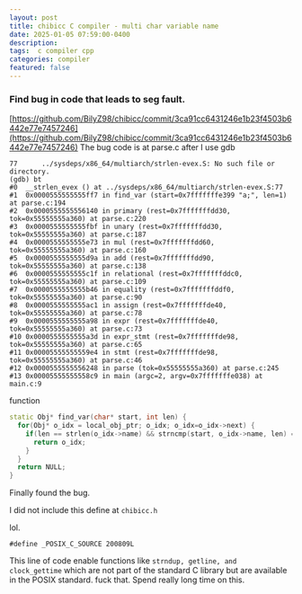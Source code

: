 ```yaml
---
layout: post
title: chibicc C compiler - multi char variable name
date: 2025-01-05 07:59:00-0400
description:  
tags:  c compiler cpp   
categories: compiler
featured: false
---
```





### Find bug in code that leads to seg fault.

[https://github.com/BilyZ98/chibicc/commit/3ca91cc6431246e1b23f4503b6442e77e7457246](https://github.com/BilyZ98/chibicc/commit/3ca91cc6431246e1b23f4503b6442e77e7457246)
The bug code is at parse.c after I use gdb
```
77      ../sysdeps/x86_64/multiarch/strlen-evex.S: No such file or directory.
(gdb) bt
#0  __strlen_evex () at ../sysdeps/x86_64/multiarch/strlen-evex.S:77
#1  0x0000555555555ff7 in find_var (start=0x7fffffffe399 "a;", len=1) at parse.c:194
#2  0x0000555555556140 in primary (rest=0x7fffffffdd30, tok=0x55555555a360) at parse.c:220
#3  0x0000555555555fbf in unary (rest=0x7fffffffdd30, tok=0x55555555a360) at parse.c:187
#4  0x0000555555555e73 in mul (rest=0x7fffffffdd60, tok=0x55555555a360) at parse.c:160
#5  0x0000555555555d9a in add (rest=0x7fffffffdd90, tok=0x55555555a360) at parse.c:138
#6  0x0000555555555c1f in relational (rest=0x7fffffffddc0, tok=0x55555555a360) at parse.c:109
#7  0x0000555555555b46 in equality (rest=0x7fffffffddf0, tok=0x55555555a360) at parse.c:90
#8  0x0000555555555ac1 in assign (rest=0x7fffffffde40, tok=0x55555555a360) at parse.c:78
#9  0x0000555555555a98 in expr (rest=0x7fffffffde40, tok=0x55555555a360) at parse.c:73
#10 0x0000555555555a3d in expr_stmt (rest=0x7fffffffde98, tok=0x55555555a360) at parse.c:65
#11 0x00005555555559e4 in stmt (rest=0x7fffffffde98, tok=0x55555555a360) at parse.c:46
#12 0x0000555555556248 in parse (tok=0x55555555a360) at parse.c:245
#13 0x00005555555558c9 in main (argc=2, argv=0x7fffffffe038) at main.c:9
```

function
```cpp
static Obj* find_var(char* start, int len) {
  for(Obj* o_idx = local_obj_ptr; o_idx; o_idx=o_idx->next) {
    if(len == strlen(o_idx->name) && strncmp(start, o_idx->name, len) == 0) {
      return o_idx;
    }
  }
  return NULL;
}
```


Finally found the bug.

I did not include this define at `chibicc.h`

lol.
```
#define _POSIX_C_SOURCE 200809L
```

This line of code enable functions like `strndup, getline, and clock_gettime`
which are not part of the standard C library but are available in the POSIX 
standard. fuck that. Spend really long time on this.





